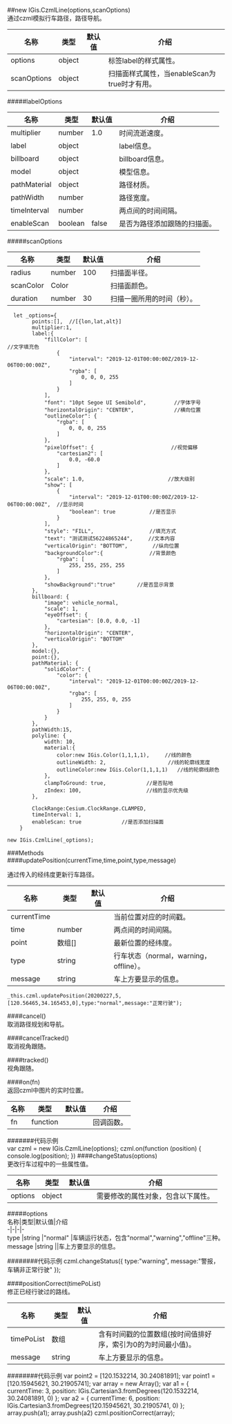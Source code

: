 ##new IGis.CzmlLine(options,scanOptions)  
通过czml模拟行车路径，路径导航。  
  
名称|类型|默认值|介绍  
-|-|-|-   
<a herf="#options">options</a>| object ||标签label的样式属性。
<a herf="#scanOptions">scanOptions</a>| object ||扫描面样式属性，当enableScan为true时才有用。
  
#####<a name="options">labelOptions</a>    
  
名称|类型|默认值|介绍  
-|-|-|-   
multiplier|number|1.0| 时间流逝速度。    
label|object||label信息。   
billboard|object||billboard信息。   
model|object||模型信息。   
pathMaterial|object||路径材质。   
pathWidth|number||路径宽度。  
timeInterval|number||两点间的时间间隔。  
enableScan|boolean|false|是否为路径添加跟随的扫描面。  

#####<a name="scanOptions">scanOptions</a>    
  
  
名称|类型|默认值|介绍  
-|-|-|-    
radius|number|100|扫描面半径。    
scanColor|Color||扫描面颜色。
duration |number |30 |扫描一圈所用的时间（秒）。   
  
  
      let _options={
            points:[],  //[{lon,lat,alt}]
            multiplier:1,
            label:{
                "fillColor": [                                                     //文字填充色
                    {
                        "interval": "2019-12-01T00:00:00Z/2019-12-06T00:00:00Z",
                        "rgba": [
                            0, 0, 0, 255
                        ]
                    }
                ],
                "font": "10pt Segoe UI Semibold",         //字体字号
                "horizontalOrigin": "CENTER",             //横向位置
                "outlineColor": {
                    "rgba": [
                        0, 0, 0, 255
                    ]
                },
                "pixelOffset": {                         //视觉偏移
                    "cartesian2": [
                        0.0, -60.0
                    ]
                },
                "scale": 1.0,                           //放大级别
                "show": [
                    {
                        "interval": "2019-12-01T00:00:00Z/2019-12-06T00:00:00Z",  //显示时间
                        "boolean": true           //是否显示
                    }
                ], 
                "style": "FILL",                  //填充方式
                "text": "测试测试56224865244",     //文本内容
                "verticalOrigin": "BOTTOM",        //纵向位置
                "backgroundColor":{               //背景颜色
                    "rgba": [
                        255, 255, 255, 255
                    ]
                },
                "showBackground":"true"       //是否显示背景
            },
            billboard: {
                "image": vehicle_normal,
                "scale": 1,
                "eyeOffset": {
                    "cartesian": [0.0, 0.0, -1]
                },
                "horizontalOrigin": "CENTER",
                "verticalOrigin": "BOTTOM"
            },
            model:{},
            point:{},
            pathMaterial: {
                "solidColor": {
                    "color": {
                        "interval": "2019-12-01T00:00:00Z/2019-12-06T00:00:00Z",
                        "rgba": [
                            255, 255, 0, 255
                        ]
                    }
                }
            },
            pathWidth:15,
            polyline: {
                width: 10,
                material:{
                    color:new IGis.Color(1,1,1,1),     //线的颜色
                    outlineWidth: 2,                    //线的轮廓线宽度
                    outlineColor:new IGis.Color(1,1,1,1)   //线的轮廓线颜色
                },
                clampToGround: true,             //是否贴地
                zIndex: 100,                     //线的显示优先级
            },
          
            ClockRange:Cesium.ClockRange.CLAMPED,
            timeInterval: 1,
            enableScan: true             //是否添加扫描面
        }  
  
    new IGis.CzmlLine(_options);
  
###Methods   
####updatePosition(currentTime,time,point,type,message)   

通过传入的经纬度更新行车路径。

名称|类型|默认值|介绍  
-|-|-|-    
currentTime|||当前位置对应的时间戳。 
time|number||两点间的时间间隔。 
point|数组[]||最新位置的经纬度。  
type |string||行车状态（normal，warning，offline）。   
message|string||车上方要显示的信息。   
   
` _this.czml.updatePosition(20200227,5,[120.56465,34.165453,0],type:"normal",message:"正常行驶"); `   
  
####cancel()  
取消路径规划和导航。  
  
####cancelTracked()  
取消视角跟随。  
  

####tracked()  
视角跟随。   

####on(fn)  
返回czml中图片的实时位置。

名称|类型|默认值|介绍  
-|-|-|-    
fn|function||回调函数。 
#######代码示例  
     var czml = new IGis.CzmlLine(options);
     czml.on(function (position) {
              console.log(position);
     })
####changeStatus(options)  
更改行车过程中的一些属性值。  

名称|类型|默认值|介绍  
-|-|-|-    
<a herf="#options">options</a>|object||需要修改的属性对象，包含以下属性。 
#####<a name="options">options</a>  
 名称|类型|默认值|介绍  
-|-|-|-    
type |string |"normal" |车辆运行状态，包含"normal","warning","offline"三种。  
message |string ||车上方要显示的信息。  

########代码示例
    czml.changeStatus({
         type:"warning",
         message:"警报，车辆非正常行驶"
     });

  

####positionCorrect(timePoList)  
修正已经行驶过的路线。  

 
 名称|类型|默认值|介绍  
-|-|-|-    
timePoList |数组 ||含有时间戳的位置数组(按时间值排好序，索引为0的为时间最小值)。  
message |string ||车上方要显示的信息。  

########代码示例
      var point2 = [120.1532214, 30.24081891];
      var point1 = [120.15945621, 30.21905741];
      var array = new Array();
      var a1 = {
        currentTime: 3,
        position: IGis.Cartesian3.fromDegrees(120.1532214, 30.24081891, 0)
      };
      var a2 = {
        currentTime: 6,
        position: IGis.Cartesian3.fromDegrees(120.15945621, 30.21905741, 0)
      };
      array.push(a1);
      array.push(a2)
      czml.positionCorrect(array);

